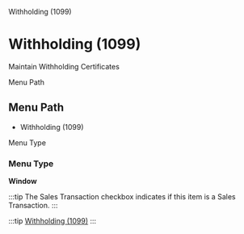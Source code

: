 
Withholding (1099)
# Withholding (1099)


Maintain Withholding Certificates

Menu Path
## Menu Path



- Withholding (1099)

Menu Type
### Menu Type

**Window**

:::tip
The Sales Transaction checkbox indicates if this item is a Sales Transaction.
:::

:::tip
[Withholding (1099)](functional-guide/window/window-withholding-1099.md)
:::